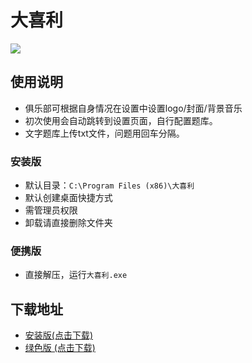 # 大喜利

![](https://files.catbox.moe/jqvgi6.png) 

## 使用说明

- 俱乐部可根据自身情况在设置中设置logo/封面/背景音乐
- 初次使用会自动跳转到设置页面，自行配置题库。
- 文字题库上传txt文件，问题用回车分隔。

### 安装版

- 默认目录：`C:\Program Files (x86)\大喜利`
- 默认创建桌面快捷方式
- 需管理员权限
- 卸载请直接删除文件夹

### 便携版

- 直接解压，运行`大喜利.exe`

## 下载地址

- [安装版(点击下载)](https://storage.xifan.fun/daxili/installer.exe)
- [绿色版 (点击下载)](https://storage.xifan.fun/daxili/installer.exe)



